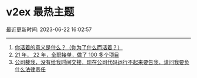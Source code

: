 # v2ex 最热主题

最近更新时间: 2023-06-22 16:02:57

--- 
1. [你活着的意义是什么？（你为了什么而活着？）](https://www.v2ex.com/t/950782) 
2. [21 年， 22 年，全职接单，做了 100 多个项目](https://www.v2ex.com/t/950796) 
3. [公司裁我，没有给我时间交接，现在公司代码运行不起来要告我，请问我要负什么法律责任](https://www.v2ex.com/t/950804) 
